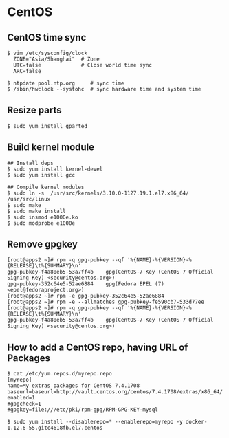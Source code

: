CentOS
======

## CentOS time sync

    $ vim /etc/sysconfig/clock
      ZONE="Asia/Shanghai"  # Zone
      UTC=false             # Close world time sync
      ARC=false

    $ ntpdate pool.ntp.org     # sync time
    $ /sbin/hwclock --systohc  # sync hardware time and system time

## Resize parts

    $ sudo yum install gparted

## Build kernel module

    ## Install deps
    $ sudo yum install kernel-devel
    $ sudo yum install gcc

    ## Compile kernel modules
    $ sudo ln -s  /usr/src/kernels/3.10.0-1127.19.1.el7.x86_64/ /usr/src/linux
    $ sudo make
    $ sudo make install
    $ sudo insmod e1000e.ko
    $ sudo modprobe e1000e

## Remove gpgkey

    [root@apps2 ~]# rpm -q gpg-pubkey --qf '%{NAME}-%{VERSION}-%{RELEASE}\t%{SUMMARY}\n'
    gpg-pubkey-f4a80eb5-53a7ff4b    gpg(CentOS-7 Key (CentOS 7 Official Signing Key) <security@centos.org>)
    gpg-pubkey-352c64e5-52ae6884    gpg(Fedora EPEL (7) <epel@fedoraproject.org>)
    [root@apps2 ~]# rpm -e gpg-pubkey-352c64e5-52ae6884
    [root@apps2 ~]# rpm -e --allmatches gpg-pubkey-fe590cb7-533d77ee
    [root@apps2 ~]# rpm -q gpg-pubkey --qf '%{NAME}-%{VERSION}-%{RELEASE}\t%{SUMMARY}\n'
    gpg-pubkey-f4a80eb5-53a7ff4b    gpg(CentOS-7 Key (CentOS 7 Official Signing Key) <security@centos.org>)

## How to add a CentOS repo, having URL of Packages

    $ cat /etc/yum.repos.d/myrepo.repo
    [myrepo]
    name=My extras packages for CentOS 7.4.1708
    baseurl=baseurl=http://vault.centos.org/centos/7.4.1708/extras/x86_64/
    enabled=1
    #gpgcheck=1
    #gpgkey=file:///etc/pki/rpm-gpg/RPM-GPG-KEY-mysql

    $ sudo yum install --disablerepo=* --enablerepo=myrepo -y docker-1.12.6-55.gitc4618fb.el7.centos
